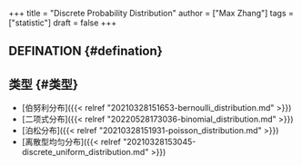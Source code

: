 +++
title = "Discrete Probability Distribution"
author = ["Max Zhang"]
tags = ["statistic"]
draft = false
+++

## DEFINATION {#defination}


## 类型 {#类型}

-   [伯努利分布]({{< relref "20210328151653-bernoulli_distribution.md" >}})
-   [二项式分布]({{< relref "20220528173036-binomial_distribution.md" >}})
-   [泊松分布]({{< relref "20210328151931-poisson_distribution.md" >}})
-   [离散型均匀分布]({{< relref "20210328153045-discrete_uniform_distribution.md" >}})
